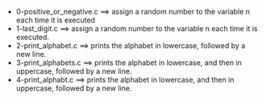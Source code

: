 - 0-positive_or_negative.c ==>	assign a random number to the variable n each time it is executed
- 1-last_digit.c ==>	assign a random number to the variable n each time it is executed.
- 2-print_alphabet.c ==>	prints the alphabet in lowercase, followed by a new line.
- 3-print_alphabets.c ==>	prints the alphabet in lowercase, and then in uppercase, followed by a new line.
- 4-print_alphabt.c ==>	prints the alphabet in lowercase, and then in uppercase, followed by a new line.
